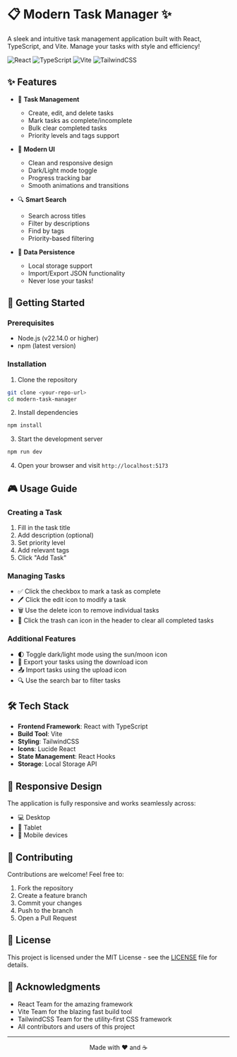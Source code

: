 # 📋 Modern Task Manager ✨

A sleek and intuitive task management application built with React, TypeScript, and Vite. Manage your tasks with style and efficiency!

![React](https://img.shields.io/badge/React-18.3.1-61DAFB?logo=react)
![TypeScript](https://img.shields.io/badge/TypeScript-5.5.3-3178C6?logo=typescript)
![Vite](https://img.shields.io/badge/Vite-5.4.2-646CFF?logo=vite)
![TailwindCSS](https://img.shields.io/badge/TailwindCSS-3.4.1-38B2AC?logo=tailwind-css)

## ✨ Features

- 📝 **Task Management**
  - Create, edit, and delete tasks
  - Mark tasks as complete/incomplete
  - Bulk clear completed tasks
  - Priority levels and tags support

- 🎨 **Modern UI**
  - Clean and responsive design
  - Dark/Light mode toggle
  - Progress tracking bar
  - Smooth animations and transitions

- 🔍 **Smart Search**
  - Search across titles
  - Filter by descriptions
  - Find by tags
  - Priority-based filtering

- 💾 **Data Persistence**
  - Local storage support
  - Import/Export JSON functionality
  - Never lose your tasks!

## 🚀 Getting Started

### Prerequisites

- Node.js (v22.14.0 or higher)
- npm (latest version)

### Installation

1. Clone the repository
```bash
git clone <your-repo-url>
cd modern-task-manager
```

2. Install dependencies
```bash
npm install
```

3. Start the development server
```bash
npm run dev
```

4. Open your browser and visit `http://localhost:5173`

## 🎮 Usage Guide

### Creating a Task
1. Fill in the task title
2. Add description (optional)
3. Set priority level
4. Add relevant tags
5. Click "Add Task"

### Managing Tasks
- ✅ Click the checkbox to mark a task as complete
- 🖊️ Click the edit icon to modify a task
- 🗑️ Use the delete icon to remove individual tasks
- 🧹 Click the trash can icon in the header to clear all completed tasks

### Additional Features
- 🌓 Toggle dark/light mode using the sun/moon icon
- 💾 Export your tasks using the download icon
- 📤 Import tasks using the upload icon
- 🔍 Use the search bar to filter tasks

## 🛠️ Tech Stack

- **Frontend Framework**: React with TypeScript
- **Build Tool**: Vite
- **Styling**: TailwindCSS
- **Icons**: Lucide React
- **State Management**: React Hooks
- **Storage**: Local Storage API

## 📱 Responsive Design

The application is fully responsive and works seamlessly across:
- 💻 Desktop
- 📱 Tablet
- 📱 Mobile devices

## 🤝 Contributing

Contributions are welcome! Feel free to:
1. Fork the repository
2. Create a feature branch
3. Commit your changes
4. Push to the branch
5. Open a Pull Request

## 📄 License

This project is licensed under the MIT License - see the [LICENSE](LICENSE) file for details.

## 🙏 Acknowledgments

- React Team for the amazing framework
- Vite Team for the blazing fast build tool
- TailwindCSS Team for the utility-first CSS framework
- All contributors and users of this project

---

<div align="center">
Made with ❤️ and ☕
</div>

